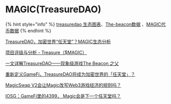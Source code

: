 # MAGIC(TreasureDAO)

{% hint style="info" %}
[treasuredao 生态图表](https://dune.com/fritten\_eth/treasuredao-ecosystem)、[The-beacon数据](https://dune.com/treasuredao/the-beacon) 、[MAGIC代币数据](https://dune.com/treasuredao/magic)
{% endhint %}

[TreasureDAO，加密世界“任天堂”？MAGIC生态分析](https://www.wu-talk.com/index.php?m=content\&c=index\&a=show\&catid=44\&id=10050)

[项目评级与分析 - Treasure（$MAGIC）](https://tokeninsight.com/zh/research/analysts-pick/the-magic-of-treasure-project-rating-and-analysis)

[一文详解TreasureDAO——现象级游戏The Beacon 之父](https://www.chaincatcher.com/article/2084162)

[重新定义GameFi，TreasureDAO将成为加密世界的「任天堂」？](https://mp.weixin.qq.com/s/WN15VuAJoMVWK2MF22dn4A)

[MagicSwap V2会让Magic改写Web3游戏经济的规则吗？](https://www.odaily.news/post/5184712)

[IOSG：GameFi里的4399， Magic会是下一个任天堂吗？](https://news.marsbit.co/20230214083046393927.html)
